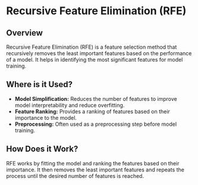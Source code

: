 # Recursive Feature Elimination (RFE)

## Overview

Recursive Feature Elimination (RFE) is a feature selection method that recursively removes the least important features based on the performance of a model. It helps in identifying the most significant features for model training.

## Where is it Used?

- **Model Simplification:** Reduces the number of features to improve model interpretability and reduce overfitting.
- **Feature Ranking:** Provides a ranking of features based on their importance to the model.
- **Preprocessing:** Often used as a preprocessing step before model training.

## How Does it Work?

RFE works by fitting the model and ranking the features based on their importance. It then removes the least important features and repeats the process until the desired number of features is reached.
